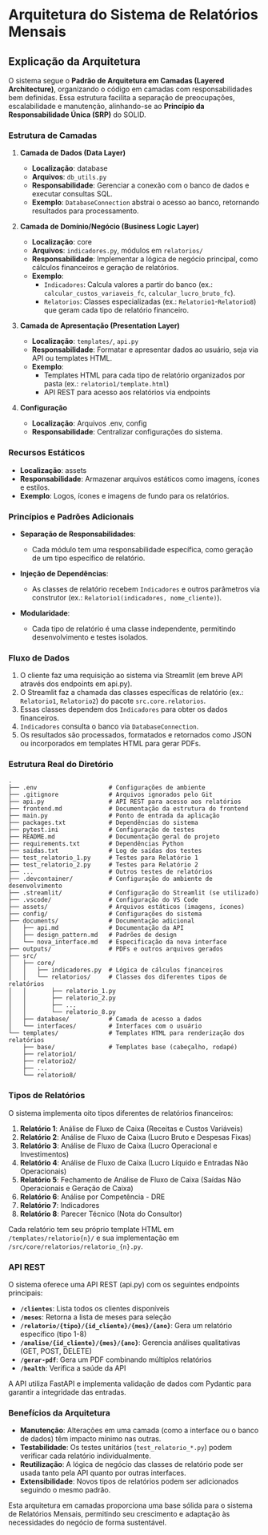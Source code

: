 # Arquitetura do Sistema de Relatórios Mensais

## Explicação da Arquitetura

O sistema segue o **Padrão de Arquitetura em Camadas (Layered Architecture)**, organizando o código em camadas com responsabilidades bem definidas. Essa estrutura facilita a separação de preocupações, escalabilidade e manutenção, alinhando-se ao **Princípio da Responsabilidade Única (SRP)** do SOLID.

### Estrutura de Camadas

1. **Camada de Dados (Data Layer)**  
   - **Localização**: database  
   - **Arquivos**: `db_utils.py`  
   - **Responsabilidade**: Gerenciar a conexão com o banco de dados e executar consultas SQL.  
   - **Exemplo**: `DatabaseConnection` abstrai o acesso ao banco, retornando resultados para processamento.

2. **Camada de Domínio/Negócio (Business Logic Layer)**  
   - **Localização**: core  
   - **Arquivos**: `indicadores.py`, módulos em `relatorios/`  
   - **Responsabilidade**: Implementar a lógica de negócio principal, como cálculos financeiros e geração de relatórios.  
   - **Exemplo**:
     - `Indicadores`: Calcula valores a partir do banco (ex.: `calcular_custos_variaveis_fc`, `calcular_lucro_bruto_fc`).  
     - `Relatorios`: Classes especializadas (ex.: `Relatorio1`-`Relatorio8`) que geram cada tipo de relatório financeiro.

3. **Camada de Apresentação (Presentation Layer)**  
   - **Localização**: `templates/`, `api.py`
   - **Responsabilidade**: Formatar e apresentar dados ao usuário, seja via API ou templates HTML.
   - **Exemplo**:
     - Templates HTML para cada tipo de relatório organizados por pasta (ex.: `relatorio1/template.html`)
     - API REST para acesso aos relatórios via endpoints

4. **Configuração**  
   - **Localização**: Arquivos .env, config  
   - **Responsabilidade**: Centralizar configurações do sistema.

### Recursos Estáticos

- **Localização**: assets
- **Responsabilidade**: Armazenar arquivos estáticos como imagens, ícones e estilos.
- **Exemplo**: Logos, ícones e imagens de fundo para os relatórios.

### Princípios e Padrões Adicionais

- **Separação de Responsabilidades**:
  - Cada módulo tem uma responsabilidade específica, como geração de um tipo específico de relatório.

- **Injeção de Dependências**:
  - As classes de relatório recebem `Indicadores` e outros parâmetros via construtor (ex.: `Relatorio1(indicadores, nome_cliente)`).

- **Modularidade**:
  - Cada tipo de relatório é uma classe independente, permitindo desenvolvimento e testes isolados.

### Fluxo de Dados

1. O cliente faz uma requisição ao sistema via Streamlit (em breve API através dos endpoints em api.py).
2. O Streamlit faz a chamada das classes específicas de relatório (ex.: `Relatorio1`, `Relatorio2`) do pacote `src.core.relatorios`.
3. Essas classes dependem dos `Indicadores` para obter os dados financeiros.
4. `Indicadores` consulta o banco via `DatabaseConnection`.
5. Os resultados são processados, formatados e retornados como JSON ou incorporados em templates HTML para gerar PDFs.

### Estrutura Real do Diretório

```
.
├── .env                    # Configurações de ambiente
├── .gitignore              # Arquivos ignorados pelo Git
├── api.py                  # API REST para acesso aos relatórios
├── frontend.md             # Documentação da estrutura do frontend
├── main.py                 # Ponto de entrada da aplicação
├── packages.txt            # Dependências do sistema
├── pytest.ini              # Configuração de testes
├── README.md               # Documentação geral do projeto
├── requirements.txt        # Dependências Python
├── saidas.txt              # Log de saídas dos testes
├── test_relatorio_1.py     # Testes para Relatório 1
├── test_relatorio_2.py     # Testes para Relatório 2
├── ...                     # Outros testes de relatórios
├── .devcontainer/          # Configuração do ambiente de desenvolvimento
├── .streamlit/             # Configuração do Streamlit (se utilizado)
├── .vscode/                # Configuração do VS Code
├── assets/                 # Arquivos estáticos (imagens, ícones)
├── config/                 # Configurações do sistema
├── documents/              # Documentação adicional
│   ├── api.md              # Documentação da API
│   ├── design_pattern.md   # Padrões de design
│   └── nova_interface.md   # Especificação da nova interface
├── outputs/                # PDFs e outros arquivos gerados
├── src/
│   ├── core/
│   │   ├── indicadores.py  # Lógica de cálculos financeiros
│   │   └── relatorios/     # Classes dos diferentes tipos de relatórios
│   │       ├── relatorio_1.py
│   │       ├── relatorio_2.py
│   │       ├── ...
│   │       └── relatorio_8.py
│   ├── database/           # Camada de acesso a dados
│   └── interfaces/         # Interfaces com o usuário
└── templates/              # Templates HTML para renderização dos relatórios
    ├── base/               # Templates base (cabeçalho, rodapé)
    ├── relatorio1/
    ├── relatorio2/
    ├── ...
    └── relatorio8/
```

### Tipos de Relatórios

O sistema implementa oito tipos diferentes de relatórios financeiros:

1. **Relatório 1**: Análise de Fluxo de Caixa (Receitas e Custos Variáveis)
2. **Relatório 2**: Análise de Fluxo de Caixa (Lucro Bruto e Despesas Fixas)
3. **Relatório 3**: Análise de Fluxo de Caixa (Lucro Operacional e Investimentos)
4. **Relatório 4**: Análise de Fluxo de Caixa (Lucro Líquido e Entradas Não Operacionais)
5. **Relatório 5**: Fechamento de Análise de Fluxo de Caixa (Saídas Não Operacionais e Geração de Caixa)
6. **Relatório 6**: Análise por Competência - DRE
7. **Relatório 7**: Indicadores 
8. **Relatório 8**: Parecer Técnico (Nota do Consultor)

Cada relatório tem seu próprio template HTML em `/templates/relatorio{n}/` e sua implementação em `/src/core/relatorios/relatorio_{n}.py`.

### API REST

O sistema oferece uma API REST (api.py) com os seguintes endpoints principais:

- **`/clientes`**: Lista todos os clientes disponíveis
- **`/meses`**: Retorna a lista de meses para seleção
- **`/relatorio/{tipo}/{id_cliente}/{mes}/{ano}`**: Gera um relatório específico (tipo 1-8)
- **`/analise/{id_cliente}/{mes}/{ano}`**: Gerencia análises qualitativas (GET, POST, DELETE)
- **`/gerar-pdf`**: Gera um PDF combinando múltiplos relatórios
- **`/health`**: Verifica a saúde da API

A API utiliza FastAPI e implementa validação de dados com Pydantic para garantir a integridade das entradas.

### Benefícios da Arquitetura

- **Manutenção**: Alterações em uma camada (como a interface ou o banco de dados) têm impacto mínimo nas outras.
- **Testabilidade**: Os testes unitários (`test_relatorio_*.py`) podem verificar cada relatório individualmente.
- **Reutilização**: A lógica de negócio das classes de relatório pode ser usada tanto pela API quanto por outras interfaces.
- **Extensibilidade**: Novos tipos de relatórios podem ser adicionados seguindo o mesmo padrão.

Esta arquitetura em camadas proporciona uma base sólida para o sistema de Relatórios Mensais, permitindo seu crescimento e adaptação às necessidades do negócio de forma sustentável.